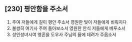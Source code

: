 ## [230] 평안함을 주소서

1) 주여 저들에게 길이 평안 주소서 영원한 빛이 저들에게 비춰지다
2) 불쌍히 여기사 주여 돌아보소서 영원한 안식 저들에게 베푸소서
3) 성인성녀시여 영혼을 도우사 주님의 품에 데려가 주옵소서
